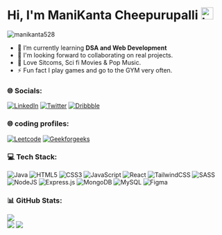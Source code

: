 <h1 align="left">Hi, I'm ManiKanta Cheepurupalli <img src="https://user-images.githubusercontent.com/1303154/88677602-1635ba80-d120-11ea-84d8-d263ba5fc3c0.gif" width="28px" height="28px" alt="hi"></h1>

<p align="left"> <img src="https://komarev.com/ghpvc/?username=manikanta528&label=Profile%20views&color=0e75b6&style=for-the-badge" alt="manikanta528" /> </p>

- 🌱 I’m currently learning **DSA and Web Development**
- 🔭 I'm looking forward to collaborating on real projects.
- 🎥 Love Sitcoms, Sci fi Movies & Pop Music.
- ⚡ Fun fact I play games and go to the GYM very often.



### 🌐 Socials:
[![LinkedIn](https://img.shields.io/badge/LinkedIn-%230077B5.svg?style=for-the-badge&logo=linkedin&logoColor=white)](https://linkedin.com/in/manikanta528) [![Twitter](https://img.shields.io/badge/Twitter-%231DA1F2.svg?style=for-the-badge&logo=Twitter&logoColor=white)](https://twitter.com/manikanta528) 
[![Dribbble](https://img.shields.io/badge/Dribbble-%23ea4c89.svg?style=for-the-badge&logo=Dribbble&logoColor=white)](https://dribbble.com/manikanta528) 

### 🌐 coding profiles:
[![Leetcode](https://img.shields.io/badge/Leetcode-%23b57c32.svg?style=for-the-badge&logo=leetcode&logoColor=white)](https://leetcode.com/chmanikanta528/) [![Geekforgeeks](https://img.shields.io/badge/Geekforgeeks-%232F8D46;.svg?style=for-the-badge&logo=Geekforgeeks&logoColor=white)](https://auth.geeksforgeeks.org/user/chmanikanta528) 

### 💻 Tech Stack:
![Java](https://img.shields.io/badge/java-%23ED8B00.svg?style=for-the-badge&logo=java&logoColor=white) ![HTML5](https://img.shields.io/badge/html5-%23E34F26.svg?style=for-the-badge&logo=html5&logoColor=white) ![CSS3](https://img.shields.io/badge/css3-%231572B6.svg?style=for-the-badge&logo=css3&logoColor=white) ![JavaScript](https://img.shields.io/badge/javascript-%23323330.svg?style=for-the-badge&logo=javascript&logoColor=%23F7DF1E) ![React](https://img.shields.io/badge/react-%2320232a.svg?style=for-the-badge&logo=react&logoColor=%2361DAFB) ![TailwindCSS](https://img.shields.io/badge/tailwindcss-%2338B2AC.svg?style=for-the-badge&logo=tailwind-css&logoColor=white) ![SASS](https://img.shields.io/badge/SASS-hotpink.svg?style=for-the-badge&logo=SASS&logoColor=white) ![NodeJS](https://img.shields.io/badge/node.js-6DA55F?style=for-the-badge&logo=node.js&logoColor=white) ![Express.js](https://img.shields.io/badge/express.js-%23404d59.svg?style=for-the-badge&logo=express&logoColor=%2361DAFB) ![MongoDB](https://img.shields.io/badge/MongoDB-%234ea94b.svg?style=for-the-badge&logo=mongodb&logoColor=white) ![MySQL](https://img.shields.io/badge/mysql-%2300f.svg?style=for-the-badge&logo=mysql&logoColor=white) 	![Figma](https://img.shields.io/badge/figma-%23F24E1E.svg?style=for-the-badge&logo=figma&logoColor=white)

### 📊 GitHub Stats:
![](https://github-readme-stats.vercel.app/api/top-langs/?username=Manikanta528&theme=dark&hide_border=false&include_all_commits=true&count_private=true&layout=compact)<br/>
![](https://github-readme-stats.vercel.app/api?username=Manikanta528&theme=dark&hide_border=false&include_all_commits=true&count_private=true)
![](https://github-readme-streak-stats.herokuapp.com/?user=Manikanta528&theme=dark&hide_border=false)<br/>








